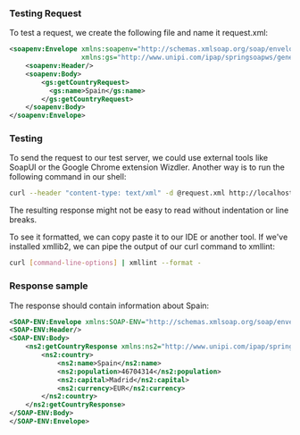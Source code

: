 ### Testing Request
To test a request, we create the following file and name it request.xml:
```XML
<soapenv:Envelope xmlns:soapenv="http://schemas.xmlsoap.org/soap/envelope/"
                  xmlns:gs="http://www.unipi.com/ipap/springsoapws/generated">
    <soapenv:Header/>
    <soapenv:Body>
        <gs:getCountryRequest>
          <gs:name>Spain</gs:name>
        </gs:getCountryRequest>
    </soapenv:Body>
</soapenv:Envelope>
```

### Testing
To send the request to our test server, we could use external tools like SoapUI or the Google Chrome extension Wizdler. 
Another way is to run the following command in our shell:
```Bash
curl --header "content-type: text/xml" -d @request.xml http://localhost:8080/ws
```

The resulting response might not be easy to read without indentation or line breaks.

To see it formatted, we can copy paste it to our IDE or another tool. 
If we've installed xmllib2, we can pipe the output of our curl command to xmllint:
```Bash
curl [command-line-options] | xmllint --format -
```
### Response sample
The response should contain information about Spain:
```XML
<SOAP-ENV:Envelope xmlns:SOAP-ENV="http://schemas.xmlsoap.org/soap/envelope/">
<SOAP-ENV:Header/>
<SOAP-ENV:Body>
    <ns2:getCountryResponse xmlns:ns2="http://www.unipi.com/ipap/springsoapws/generated">
        <ns2:country>
            <ns2:name>Spain</ns2:name>
            <ns2:population>46704314</ns2:population>
            <ns2:capital>Madrid</ns2:capital>
            <ns2:currency>EUR</ns2:currency>
        </ns2:country>
    </ns2:getCountryResponse>
</SOAP-ENV:Body>
</SOAP-ENV:Envelope>
```